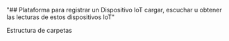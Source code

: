 "## Plataforma para registrar un Dispositivo IoT cargar, escuchar u obtener las lecturas de estos dispositivos IoT" 

Estructura de carpetas

